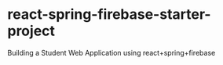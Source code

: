# react-spring-firebase-starter-project
Building a Student Web Application using react+spring+firebase

